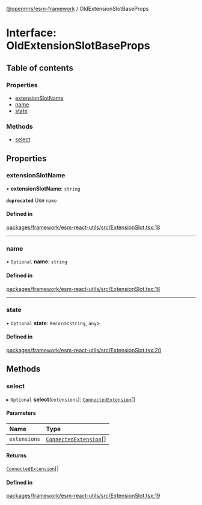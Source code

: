 [@openmrs/esm-framework](../API.md) / OldExtensionSlotBaseProps

# Interface: OldExtensionSlotBaseProps

## Table of contents

### Properties

- [extensionSlotName](OldExtensionSlotBaseProps.md#extensionslotname)
- [name](OldExtensionSlotBaseProps.md#name)
- [state](OldExtensionSlotBaseProps.md#state)

### Methods

- [select](OldExtensionSlotBaseProps.md#select)

## Properties

### extensionSlotName

• **extensionSlotName**: `string`

**`deprecated`** Use `name`

#### Defined in

[packages/framework/esm-react-utils/src/ExtensionSlot.tsx:18](https://github.com/jona42-ui/openmrs-esm-core/blob/main/packages/framework/esm-react-utils/src/ExtensionSlot.tsx#L18)

___

### name

• `Optional` **name**: `string`

#### Defined in

[packages/framework/esm-react-utils/src/ExtensionSlot.tsx:16](https://github.com/jona42-ui/openmrs-esm-core/blob/main/packages/framework/esm-react-utils/src/ExtensionSlot.tsx#L16)

___

### state

• `Optional` **state**: `Record`<`string`, `any`\>

#### Defined in

[packages/framework/esm-react-utils/src/ExtensionSlot.tsx:20](https://github.com/jona42-ui/openmrs-esm-core/blob/main/packages/framework/esm-react-utils/src/ExtensionSlot.tsx#L20)

## Methods

### select

▸ `Optional` **select**(`extensions`): [`ConnectedExtension`](ConnectedExtension.md)[]

#### Parameters

| Name | Type |
| :------ | :------ |
| `extensions` | [`ConnectedExtension`](ConnectedExtension.md)[] |

#### Returns

[`ConnectedExtension`](ConnectedExtension.md)[]

#### Defined in

[packages/framework/esm-react-utils/src/ExtensionSlot.tsx:19](https://github.com/jona42-ui/openmrs-esm-core/blob/main/packages/framework/esm-react-utils/src/ExtensionSlot.tsx#L19)

